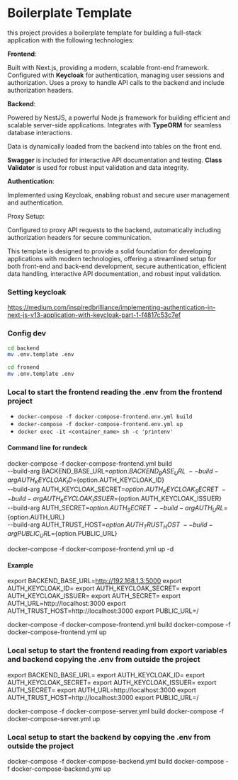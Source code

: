 # Boilerplate Template

this project provides a boilerplate template for building a full-stack application with the following technologies:

**Frontend**:

Built with Next.js, providing a modern, scalable front-end framework.
Configured with **Keycloak** for authentication, managing user sessions and authorization.
Uses a proxy to handle API calls to the backend and include authorization headers.

**Backend**:

Powered by NestJS, a powerful Node.js framework for building efficient and scalable server-side applications.
Integrates with **TypeORM** for seamless database interactions.

Data is dynamically loaded from the backend into tables on the front end.

**Swagger** is included for interactive API documentation and testing.
**Class Validator** is used for robust input validation and data integrity.

**Authentication**:

Implemented using Keycloak, enabling robust and secure user management and authentication.

Proxy Setup:

Configured to proxy API requests to the backend, automatically including authorization headers for secure communication.

This template is designed to provide a solid foundation for developing applications with modern technologies, offering a streamlined setup for both front-end and back-end development, secure authentication, efficient data handling, interactive API documentation, and robust input validation.

### Setting keycloak
https://medium.com/inspiredbrilliance/implementing-authentication-in-next-js-v13-application-with-keycloak-part-1-f4817c53c7ef


### Config dev
```bash
cd backend
mv .env.template .env

cd fronend
mv .env.template .env
```
### Local to start the frontend reading the .env from the frontend project


- `docker-compose -f docker-compose-frontend.env.yml build`
- `docker-compose -f docker-compose-frontend.env.yml up`
- `docker exec -it <container_name> sh -c 'printenv'`

#### Command line for rundeck 


docker-compose -f docker-compose-frontend.yml build \
  --build-arg BACKEND_BASE_URL=${option.BACKEND_BASE_URL} \
  --build-arg AUTH_KEYCLOAK_ID=${option.AUTH_KEYCLOAK_ID} \
  --build-arg AUTH_KEYCLOAK_SECRET=${option.AUTH_KEYCLOAK_SECRET} \
  --build-arg AUTH_KEYCLOAK_ISSUER=${option.AUTH_KEYCLOAK_ISSUER} \
  --build-arg AUTH_SECRET=${option.AUTH_SECRET} \
  --build-arg AUTH_URL=${option.AUTH_URL} \
  --build-arg AUTH_TRUST_HOST=${option.AUTH_TRUST_HOST} \
  --build-arg PUBLIC_URL=${option.PUBLIC_URL}

docker-compose -f docker-compose-frontend.yml up -d


#### Example
export BACKEND_BASE_URL=http://192.168.1.3:5000
export AUTH_KEYCLOAK_ID=
export AUTH_KEYCLOAK_SECRET=
export AUTH_KEYCLOAK_ISSUER=
export AUTH_SECRET=
export AUTH_URL=http://localhost:3000
export AUTH_TRUST_HOST=http://localhost:3000
export PUBLIC_URL=/


docker-compose -f docker-compose-frontend.yml build 
docker-compose -f docker-compose-frontend.yml up



### Local setup to start the frontend reading from export variables and backend copying the .env from outside the project

export BACKEND_BASE_URL=
export AUTH_KEYCLOAK_ID=
export AUTH_KEYCLOAK_SECRET=
export AUTH_KEYCLOAK_ISSUER=
export AUTH_SECRET=
export AUTH_URL=http://localhost:3000
export AUTH_TRUST_HOST=http://localhost:3000
export PUBLIC_URL=/

docker-compose -f docker-compose-server.yml build 
docker-compose -f docker-compose-server.yml up


### Local setup to start the backend by copying the .env from outside the project


docker-compose -f docker-compose-backend.yml build 
docker-compose -f docker-compose-backend.yml up